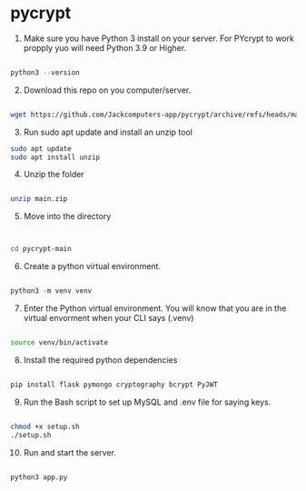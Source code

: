 # pycrypt
 

 1. Make sure you have Python 3 install on your server. For PYcrypt to work propply yuo will need Python 3.9 or Higher.

 ```python

 python3 --version

 ```

 2. Download this repo on you computer/server.

 ```bash

 wget https://github.com/Jackcomputers-app/pycrypt/archive/refs/heads/main.zip

 ```

 3. Run sudo apt update and install an unzip tool
```bash
sudo apt update
sudo apt install unzip
```

4. Unzip the folder
```bash

unzip main.zip

```
5. Move into the directory
```bash


cd pycrypt-main

```

6. Create a python virtual environment. 
```python

python3 -m venv venv

```
7. Enter the Python virtual environment. You will know that you are in the virtual envorment when your CLI says (.venv)
```bash

source venv/bin/activate

```

8. Install the required python dependencies
```python

pip install flask pymongo cryptography bcrypt PyJWT

```

9. Run the Bash script to set up MySQL and .env file for saying keys.
```bash

chmod +x setup.sh
./setup.sh

```

10. Run and start the server. 
```python

python3 app.py

```


